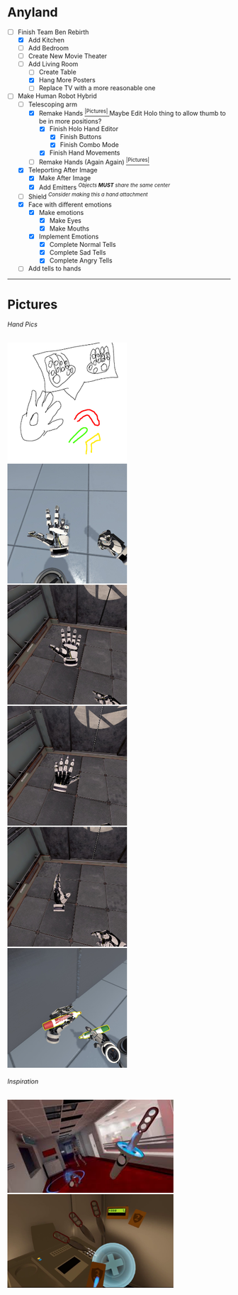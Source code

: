 # Anyland
- [ ] Finish Team Ben Rebirth
  - [x] Add Kitchen
  - [ ] Add Bedroom
  - [ ] Create New Movie Theater
  - [ ] Add Living Room
    - [ ] Create Table
    - [x] Hang More Posters
    - [ ] Replace TV with a more reasonable one
- [ ] Make Human Robot Hybrid
  - [ ] Telescoping arm
    - [x] Remake Hands [<sup>|Pictures| </sup>](#-Hand-Pics)
    Maybe Edit Holo thing to allow thumb to be in more positions?
      - [x] Finish Holo Hand Editor
        - [x] Finish Buttons
        - [x] Finish Combo Mode
      - [x] Finish Hand Movements
    - [ ] Remake Hands (Again Again) [<sup>|Pictures| </sup>](#-Hand-Pics)
  - [x] Teleporting After Image
    - [x] Make After Image
    - [x] Add Emitters <sup> _Objects **MUST** share the same center_ </sup>
  - [ ] Shield <sup> *Consider making this a hand attachment*</sup>
  - [x] Face with different emotions
    - [x] Make emotions
      - [x] Make Eyes
      - [x] Make Mouths
    - [x] Implement Emotions
      - [x] Complete Normal Tells
      - [x] Complete Sad Tells
      - [x] Complete Angry Tells
  - [ ] Add tells to hands

---
# Pictures

###### Hand Pics
<img src="/Assets/Hand.png" width="270">
<img src="/Assets/Fingers.jpg" width="270">
<img src="/Assets/FrontHand.jpg" width="270">
<img src="/Assets/BackHand.jpg" width="270">
<img src="/Assets/SideHand.jpg" width="270">
<img src="/Assets/MarkerHand.jpg" width="270">

###### Inspiration
<img src="/Assets/download.jpg" width="375">
<img src= "/Assets/budget-cuts-1.png" width = "375">
